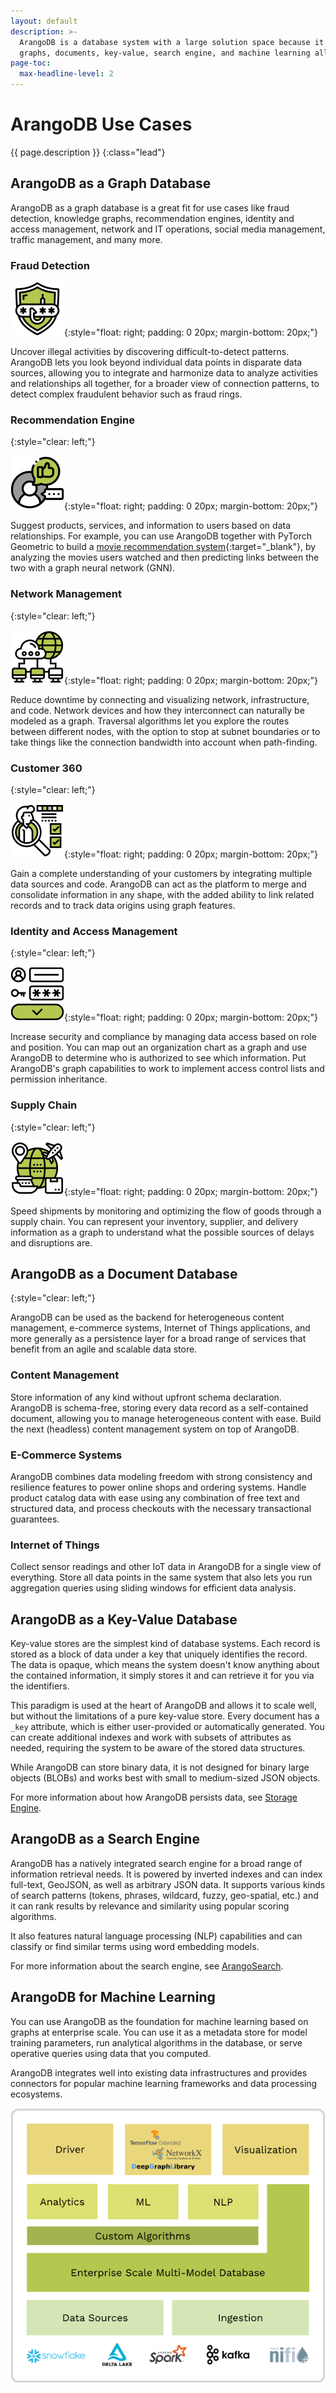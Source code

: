 ```yaml
---
layout: default
description: >-
  ArangoDB is a database system with a large solution space because it combines
  graphs, documents, key-value, search engine, and machine learning all in one
page-toc:
  max-headline-level: 2
---
```

# ArangoDB Use Cases

{{ page.description }}
{:class="lead"}

## ArangoDB as a Graph Database

ArangoDB as a graph database is a great fit for use cases like fraud detection,
knowledge graphs, recommendation engines, identity and access management,
network and IT operations, social media management, traffic management, and many
more.

### Fraud Detection

![Fraud Detection icon](images/icon-fraud-detection.png){:style="float: right; padding: 0 20px; margin-bottom: 20px;"}

Uncover illegal activities by discovering difficult-to-detect patterns.
ArangoDB lets you look beyond individual data points in disparate data sources,
allowing you to integrate and harmonize data to analyze activities and
relationships all together, for a broader view of connection patterns, to detect
complex fraudulent behavior such as fraud rings.

### Recommendation Engine
{:style="clear: left;"}

![Recommendation Engine icon](images/icon-recommendation-engine.png){:style="float: right; padding: 0 20px; margin-bottom: 20px;"}

Suggest products, services, and information to users based on data relationships.
For example, you can use ArangoDB together with PyTorch Geometric to build a
[movie recommendation system](https://www.arangodb.com/2022/04/integrate-arangodb-with-pytorch-geometric-to-build-recommendation-systems/){:target="_blank"},
by analyzing the movies users watched and then predicting links between the two
with a graph neural network (GNN).

### Network Management
{:style="clear: left;"}

![Network Management icon](images/icon-network-management.png){:style="float: right; padding: 0 20px; margin-bottom: 20px;"}

Reduce downtime by connecting and visualizing network, infrastructure, and code.
Network devices and how they interconnect can naturally be modeled as a graph.
Traversal algorithms let you explore the routes between different nodes, with the
option to stop at subnet boundaries or to take things like the connection
bandwidth into account when path-finding.

### Customer 360
{:style="clear: left;"}

![Customer 360 icon](images/icon-customer-360.png){:style="float: right; padding: 0 20px; margin-bottom: 20px;"}

Gain a complete understanding of your customers by integrating multiple data
sources and code. ArangoDB can act as the platform to merge and consolidate
information in any shape, with the added ability to link related records and to
track data origins using graph features.

### Identity and Access Management
{:style="clear: left;"}

![Identity Management icon](images/icon-identity-management.png){:style="float: right; padding: 0 20px; margin-bottom: 20px;"}

Increase security and compliance by managing data access based on role and
position. You can map out an organization chart as a graph and use ArangoDB to
determine who is authorized to see which information. Put ArangoDB's graph
capabilities to work to implement access control lists and permission
inheritance.

### Supply Chain
{:style="clear: left;"}

![Supply Chain icon](images/icon-supply-chain.png){:style="float: right; padding: 0 20px; margin-bottom: 20px;"}

Speed shipments by monitoring and optimizing the flow of goods through a
supply chain. You can represent your inventory, supplier, and delivery
information as a graph to understand what the possible sources of delays and
disruptions are.

## ArangoDB as a Document Database
{:style="clear: left;"}

ArangoDB can be used as the backend for heterogeneous content management,
e-commerce systems, Internet of Things applications, and more generally as a
persistence layer for a broad range of services that benefit from an agile
and scalable data store.

### Content Management

Store information of any kind without upfront schema declaration. ArangoDB is
schema-free, storing every data record as a self-contained document, allowing
you to manage heterogeneous content with ease. Build the next (headless)
content management system on top of ArangoDB.

### E-Commerce Systems

ArangoDB combines data modeling freedom with strong consistency and resilience
features to power online shops and ordering systems. Handle product catalog data
with ease using any combination of free text and structured data, and process
checkouts with the necessary transactional guarantees.

### Internet of Things

Collect sensor readings and other IoT data in ArangoDB for a single view of
everything. Store all data points in the same system that also lets you run
aggregation queries using sliding windows for efficient data analysis.

<!-- TODO: illustrations? -->

## ArangoDB as a Key-Value Database

Key-value stores are the simplest kind of database systems. Each record is
stored as a block of data under a key that uniquely identifies the record.
The data is opaque, which means the system doesn't know anything about the
contained information, it simply stores it and can retrieve it for you via
the identifiers.

This paradigm is used at the heart of ArangoDB and allows it to scale well,
but without the limitations of a pure key-value store. Every document has a
`_key` attribute, which is either user-provided or automatically generated.
You can create additional indexes and work with subsets of attributes as
needed, requiring the system to be aware of the stored data structures.

While ArangoDB can store binary data, it is not designed for
binary large objects (BLOBs) and works best with small to medium-sized
JSON objects.

For more information about how ArangoDB persists data, see
[Storage Engine](architecture-storage-engines.html).

## ArangoDB as a Search Engine

ArangoDB has a natively integrated search engine for a broad range of
information retrieval needs. It is powered by inverted indexes and can index
full-text, GeoJSON, as well as arbitrary JSON data. It supports various
kinds of search patterns (tokens, phrases, wildcard, fuzzy, geo-spatial, etc.)
and it can rank results by relevance and similarity using popular
scoring algorithms.

It also features natural language processing (NLP) capabilities and can
classify or find similar terms using word embedding models.

For more information about the search engine, see [ArangoSearch](arangosearch.html).

## ArangoDB for Machine Learning

You can use ArangoDB as the foundation for machine learning based on graphs
at enterprise scale. You can use it as a metadata store for model training
parameters, run analytical algorithms in the database, or serve operative
queries using data that you computed.

ArangoDB integrates well into existing data infrastructures and provides
connectors for popular machine learning frameworks and data processing
ecosystems.

![Machine Learning Architecture of ArangoDB](images/machine-learning-architecture.png)

